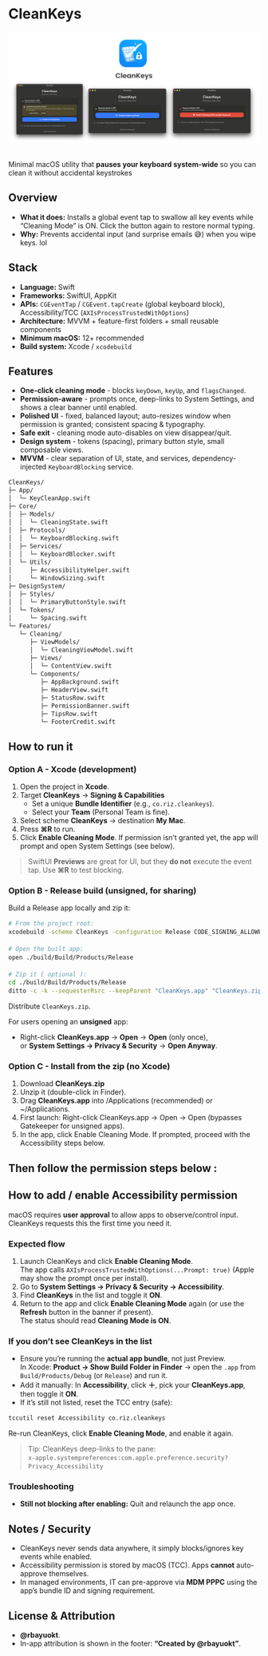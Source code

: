 # CleanKeys

![cover](docs/cover.png)<br/><br/>

Minimal macOS utility that **pauses your keyboard system-wide** so you can clean it without accidental keystrokes

## Overview

- **What it does:** Installs a global event tap to swallow all key events while “Cleaning Mode” is ON. Click the button again to restore normal typing.
- **Why:** Prevents accidental input (and surprise emails 😅) when you wipe keys. lol


## Stack

- **Language:** Swift
- **Frameworks:** SwiftUI, AppKit
- **APIs:** `CGEventTap` / `CGEvent.tapCreate` (global keyboard block), Accessibility/TCC (`AXIsProcessTrustedWithOptions`)
- **Architecture:** MVVM + feature-first folders + small reusable components
- **Minimum macOS:** 12+ recommended
- **Build system:** Xcode / `xcodebuild`


## Features

- **One-click cleaning mode** - blocks `keyDown`, `keyUp`, and `flagsChanged`.
- **Permission-aware** - prompts once, deep-links to System Settings, and shows a clear banner until enabled.
- **Polished UI** - fixed, balanced layout; auto-resizes window when permission is granted; consistent spacing & typography.
- **Safe exit** - cleaning mode auto-disables on view disappear/quit.
- **Design system** - tokens (spacing), primary button style, small composable views.
- **MVVM** - clear separation of UI, state, and services, dependency-injected `KeyboardBlocking` service.

```
CleanKeys/
├─ App/
│  └─ KeyCleanApp.swift
├─ Core/
│  ├─ Models/
│  │  └─ CleaningState.swift
│  ├─ Protocols/
│  │  └─ KeyboardBlocking.swift
│  ├─ Services/
│  │  └─ KeyboardBlocker.swift
│  └─ Utils/
│     ├─ AccessibilityHelper.swift
│     └─ WindowSizing.swift
├─ DesignSystem/
│  ├─ Styles/
│  │  └─ PrimaryButtonStyle.swift
│  └─ Tokens/
│     └─ Spacing.swift
└─ Features/
   └─ Cleaning/
      ├─ ViewModels/
      │  └─ CleaningViewModel.swift
      ├─ Views/
      │  └─ ContentView.swift
      └─ Components/
         ├─ AppBackground.swift
         ├─ HeaderView.swift
         ├─ StatusRow.swift
         ├─ PermissionBanner.swift
         ├─ TipsRow.swift
         └─ FooterCredit.swift
```


## How to run it

### Option A - Xcode (development)

1. Open the project in **Xcode**.
2. Target **CleanKeys** → **Signing & Capabilities**  
   - Set a unique **Bundle Identifier** (e.g., `co.riz.cleankeys`).  
   - Select your **Team** (Personal Team is fine).
3. Select scheme **CleanKeys** → destination **My Mac**.
4. Press **⌘R** to run.
5. Click **Enable Cleaning Mode**. If permission isn’t granted yet, the app will prompt and open System Settings (see below).

> SwiftUI **Previews** are great for UI, but they **do not** execute the event tap. Use **⌘R** to test blocking.

### Option B - Release build (unsigned, for sharing)

Build a Release app locally and zip it:

```bash
# From the project root:
xcodebuild -scheme CleanKeys -configuration Release CODE_SIGNING_ALLOWED=NO -derivedDataPath ./build clean build

# Open the built app:
open ./build/Build/Products/Release

# Zip it ( optional ):
cd ./build/Build/Products/Release
ditto -c -k --sequesterRsrc --keepParent "CleanKeys.app" "CleanKeys.zip"
```

Distribute `CleanKeys.zip`.

For users opening an **unsigned** app:

- Right-click **CleanKeys.app** → **Open** → **Open** (only once),  
  or **System Settings → Privacy & Security** → **Open Anyway**.


### Option C - Install from the zip (no Xcode)

1. Download **CleanKeys.zip**
2. Unzip it (double-click in Finder).
3. Drag **CleanKeys.app** into /Applications (recommended) or ~/Applications.
4. First launch: Right-click CleanKeys.app → Open → Open (bypasses Gatekeeper for unsigned apps).
5. In the app, click Enable Cleaning Mode. If prompted, proceed with the Accessibility steps below.

## Then follow the **permission** steps below :


## How to add / enable Accessibility permission

macOS requires **user approval** to allow apps to observe/control input. CleanKeys requests this the first time you need it.

### Expected flow

1. Launch CleanKeys and click **Enable Cleaning Mode**.  
   The app calls `AXIsProcessTrustedWithOptions(...Prompt: true)` (Apple may show the prompt once per install).
2. Go to **System Settings → Privacy & Security → Accessibility**.
3. Find **CleanKeys** in the list and toggle it **ON**.
4. Return to the app and click **Enable Cleaning Mode** again (or use the **Refresh** button in the banner if present).  
   The status should read **Cleaning Mode is ON**.

### If you don’t see CleanKeys in the list

- Ensure you’re running the **actual app bundle**, not just Preview.  
  In Xcode: **Product → Show Build Folder in Finder** → open the `.app` from `Build/Products/Debug` (or `Release`) and run it.
- Add it manually: In **Accessibility**, click **＋**, pick your **CleanKeys.app**, then toggle it **ON**.
- If it’s still not listed, reset the TCC entry (safe):

```bash
tccutil reset Accessibility co.riz.cleankeys
```

Re-run CleanKeys, click **Enable Cleaning Mode**, and enable it again.

> Tip: CleanKeys deep-links to the pane:  
> `x-apple.systempreferences:com.apple.preference.security?Privacy_Accessibility`

### Troubleshooting

- **Still not blocking after enabling:** Quit and relaunch the app once.


## Notes / Security

- CleanKeys never sends data anywhere, it simply blocks/ignores key events while enabled.
- Accessibility permission is stored by macOS (TCC). Apps **cannot** auto-approve themselves.
- In managed environments, IT can pre-approve via **MDM PPPC** using the app’s bundle ID and signing requirement.


## License & Attribution

- **@rbayuokt**.  
- In-app attribution is shown in the footer: **“Created by @rbayuokt”**.
